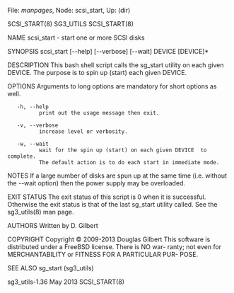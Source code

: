 File: *manpages*,  Node: scsi_start,  Up: (dir)

SCSI_START(8)                      SG3_UTILS                     SCSI_START(8)



NAME
       scsi_start - start one or more SCSI disks

SYNOPSIS
       scsi_start [--help] [--verbose] [--wait] DEVICE [DEVICE]*

DESCRIPTION
       This bash shell script calls the sg_start utility on each given DEVICE.
       The purpose is to spin up (start) each given DEVICE.

OPTIONS
       Arguments to long options are mandatory for short options as well.

       -h, --help
              print out the usage message then exit.

       -v, --verbose
              increase level or verbosity.

       -w, --wait
              wait for the spin up (start) on each given DEVICE  to  complete.
              The default action is to do each start in immediate mode.

NOTES
       If  a  large number of disks are spun up at the same time (i.e. without
       the --wait option) then the power supply may be overloaded.

EXIT STATUS
       The exit status of this script is 0 when it  is  successful.  Otherwise
       the  exit  status  is that of the last sg_start utility called. See the
       sg3_utils(8) man page.

AUTHORS
       Written by D. Gilbert

COPYRIGHT
       Copyright © 2009-2013 Douglas Gilbert
       This software is distributed under a FreeBSD license. There is NO  war-
       ranty;  not  even  for MERCHANTABILITY or FITNESS FOR A PARTICULAR PUR-
       POSE.

SEE ALSO
       sg_start (sg3_utils)



sg3_utils-1.36                     May 2013                      SCSI_START(8)
